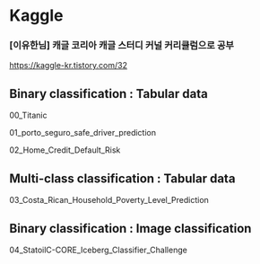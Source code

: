 # Kaggle

### [이유한님] 캐글 코리아 캐글 스터디 커널 커리큘럼으로 공부

https://kaggle-kr.tistory.com/32





## Binary classification : Tabular data

00_Titanic

01_porto_seguro_safe_driver_prediction

02_Home_Credit_Default_Risk



## Multi-class classification : Tabular data

03_Costa_Rican_Household_Poverty_Level_Prediction



## Binary classification : Image classification

04_StatoilC-CORE_Iceberg_Classifier_Challenge



